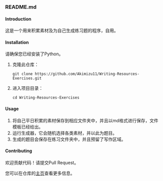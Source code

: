 ### README.md

#### Introduction
这是一个用来积累素材及为自己生成练习题的程序，自用。

#### Installation
请确保您已经安装了Python。

1. 克隆此仓库：
   ```
   git clone https://github.com/Akimizu11/Writing-Resources-Exercises.git
   ```
2. 进入项目目录：
   ```
   cd Writing-Resources-Exercises
   ```

#### Usage
1. 将自己平日积累的素材保存到相应文件夹中，并且以md格式进行保存，文件模板已经给出。
2. 运行生成器，它会随机选择各类素材，并以此为题目。
3. 生成的题目会保存在练习文件夹中，并且预留了写作区域。

#### Contributing
欢迎贡献代码！请提交Pull Request。

您可以在仓库的[主页](https://github.com/Akimizu11/Writing-Resources-Exercises)查看更多信息。

